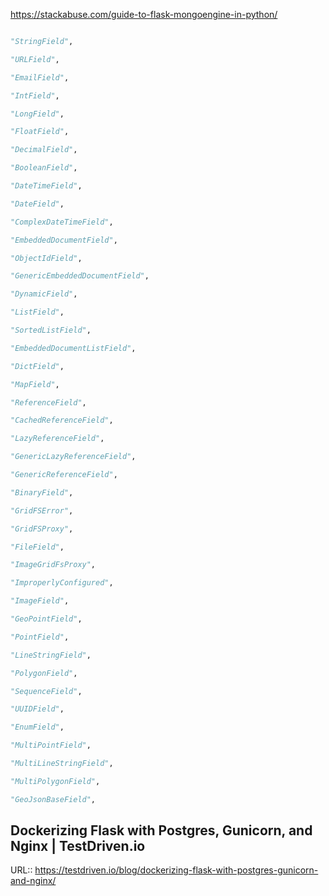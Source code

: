 https://stackabuse.com/guide-to-flask-mongoengine-in-python/
```python

"StringField",

"URLField",

"EmailField",

"IntField",

"LongField",

"FloatField",

"DecimalField",

"BooleanField",

"DateTimeField",

"DateField",

"ComplexDateTimeField",

"EmbeddedDocumentField",

"ObjectIdField",

"GenericEmbeddedDocumentField",

"DynamicField",

"ListField",

"SortedListField",

"EmbeddedDocumentListField",

"DictField",

"MapField",

"ReferenceField",

"CachedReferenceField",

"LazyReferenceField",

"GenericLazyReferenceField",

"GenericReferenceField",

"BinaryField",

"GridFSError",

"GridFSProxy",

"FileField",

"ImageGridFsProxy",

"ImproperlyConfigured",

"ImageField",

"GeoPointField",

"PointField",

"LineStringField",

"PolygonField",

"SequenceField",

"UUIDField",

"EnumField",

"MultiPointField",

"MultiLineStringField",

"MultiPolygonField",

"GeoJsonBaseField",
```


## Dockerizing Flask with Postgres, Gunicorn, and Nginx | TestDriven.io
URL:: https://testdriven.io/blog/dockerizing-flask-with-postgres-gunicorn-and-nginx/
